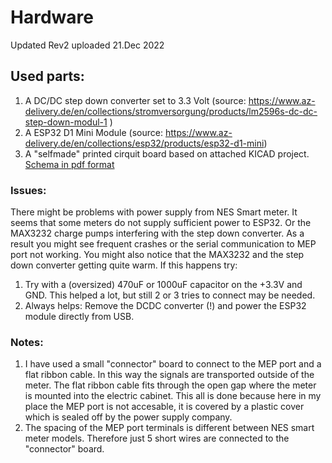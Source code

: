 # Hardware 
Updated Rev2 uploaded 21.Dec 2022

## Used parts:
1) A DC/DC step down converter set to 3.3 Volt (source: https://www.az-delivery.de/en/collections/stromversorgung/products/lm2596s-dc-dc-step-down-modul-1 )
2) A ESP32 D1 Mini Module (source: https://www.az-delivery.de/en/collections/esp32/products/esp32-d1-mini)
3) A "selfmade" printed cirquit board based on attached KICAD project. [Schema in pdf format](https://github.com/ehorvat1/NES-MEP-Reader/blob/main/Hardware/NES-MEP-EHo-shema-Rev2.pdf)

### Issues:
There might be problems with power supply from NES Smart meter. It seems that some meters do not supply sufficient power to ESP32. Or the MAX3232 charge pumps interfering with the step down converter. As a result you might see frequent crashes or the serial communication to MEP port not working. You might also notice that the MAX3232 and the step down converter getting quite warm. 
If this happens try:
1) Try with a (oversized) 470uF or 1000uF capacitor on the +3.3V and GND. This helped a lot, but still 2 or 3 tries to connect may be needed.
2) Always helps: Remove the DCDC converter (!) and power the ESP32 module directly from USB.

### Notes:
1) I have used a small "connector" board to connect to the MEP port and a flat ribbon cable. In this way the signals are transported outside of the meter. The flat ribbon cable fits through the open gap where the meter is mounted into the electric cabinet. This all is done because here in my place the MEP port is not accesable, it is covered by a plastic cover which is sealed off by the power supply company.
2) The spacing of the MEP port terminals is different between NES smart meter models. Therefore just 5 short wires are connected to the "connector" board.
